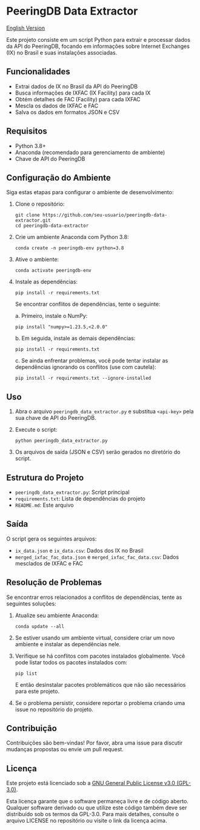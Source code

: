 # PeeringDB Data Extractor

[English Version](README_EN.md)

Este projeto consiste em um script Python para extrair e processar dados da API do PeeringDB, focando em informações sobre Internet Exchanges (IX) no Brasil e suas instalações associadas.

## Funcionalidades

- Extrai dados de IX no Brasil da API do PeeringDB
- Busca informações de IXFAC (IX Facility) para cada IX
- Obtém detalhes de FAC (Facility) para cada IXFAC
- Mescla os dados de IXFAC e FAC
- Salva os dados em formatos JSON e CSV

## Requisitos

- Python 3.8+
- Anaconda (recomendado para gerenciamento de ambiente)
- Chave de API do PeeringDB

## Configuração do Ambiente

Siga estas etapas para configurar o ambiente de desenvolvimento:

1. Clone o repositório:
   ```
   git clone https://github.com/seu-usuario/peeringdb-data-extractor.git
   cd peeringdb-data-extractor
   ```

2. Crie um ambiente Anaconda com Python 3.8:
   ```
   conda create -n peeringdb-env python=3.8
   ```

3. Ative o ambiente:
   ```
   conda activate peeringdb-env
   ```

4. Instale as dependências:
   ```
   pip install -r requirements.txt
   ```

   Se encontrar conflitos de dependências, tente o seguinte:
   
   a. Primeiro, instale o NumPy:
      ```
      pip install "numpy>=1.23.5,<2.0.0"
      ```
   
   b. Em seguida, instale as demais dependências:
      ```
      pip install -r requirements.txt
      ```

   c. Se ainda enfrentar problemas, você pode tentar instalar as dependências ignorando os conflitos (use com cautela):
      ```
      pip install -r requirements.txt --ignore-installed
      ```

## Uso

1. Abra o arquivo `peeringdb_data_extractor.py` e substitua `<api-key>` pela sua chave de API do PeeringDB.

2. Execute o script:
   ```
   python peeringdb_data_extractor.py
   ```

3. Os arquivos de saída (JSON e CSV) serão gerados no diretório do script.

## Estrutura do Projeto

- `peeringdb_data_extractor.py`: Script principal
- `requirements.txt`: Lista de dependências do projeto
- `README.md`: Este arquivo

## Saída

O script gera os seguintes arquivos:

- `ix_data.json` e `ix_data.csv`: Dados dos IX no Brasil
- `merged_ixfac_fac_data.json` e `merged_ixfac_fac_data.csv`: Dados mesclados de IXFAC e FAC

## Resolução de Problemas

Se encontrar erros relacionados a conflitos de dependências, tente as seguintes soluções:

1. Atualize seu ambiente Anaconda:
   ```
   conda update --all
   ```

2. Se estiver usando um ambiente virtual, considere criar um novo ambiente e instalar as dependências nele.

3. Verifique se há conflitos com pacotes instalados globalmente. Você pode listar todos os pacotes instalados com:
   ```
   pip list
   ```
   
   E então desinstalar pacotes problemáticos que não são necessários para este projeto.

4. Se o problema persistir, considere reportar o problema criando uma issue no repositório do projeto.

## Contribuição

Contribuições são bem-vindas! Por favor, abra uma issue para discutir mudanças propostas ou envie um pull request.

## Licença

Este projeto está licenciado sob a [GNU General Public License v3.0 (GPL-3.0)](https://www.gnu.org/licenses/gpl-3.0.en.html).

Esta licença garante que o software permaneça livre e de código aberto. Qualquer software derivado ou que utilize este código também deve ser distribuído sob os termos da GPL-3.0. Para mais detalhes, consulte o arquivo LICENSE no repositório ou visite o link da licença acima.
